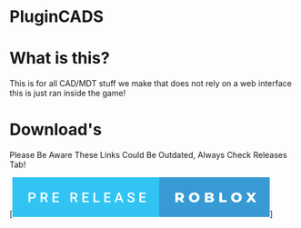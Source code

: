 # PluginCADS
# What is this?
This is for all CAD/MDT stuff we make that does not rely on a web interface this is just ran inside the game!

# Download's 
Please Be Aware These Links Could Be Outdated, Always Check Releases Tab!

[<img src="https://github.com/Roleplay-Utilities/Badges-and-Utilities/blob/main/pre-release-roblox.svg">]
